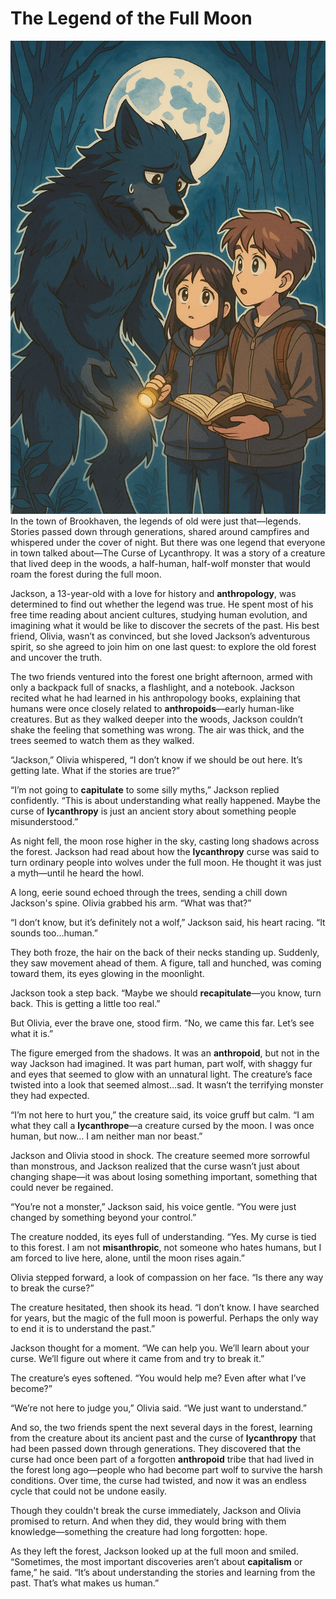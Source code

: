 # The Legend of the Full Moon
<img src="image/The Legend of the Full Moon.webp"/>
In the town of Brookhaven, the legends of old were just that—legends. Stories passed down through generations, shared around campfires and whispered under the cover of night. But there was one legend that everyone in town talked about—The Curse of Lycanthropy. It was a story of a creature that lived deep in the woods, a half-human, half-wolf monster that would roam the forest during the full moon.

Jackson, a 13-year-old with a love for history and **anthropology**, was determined to find out whether the legend was true. He spent most of his free time reading about ancient cultures, studying human evolution, and imagining what it would be like to discover the secrets of the past. His best friend, Olivia, wasn’t as convinced, but she loved Jackson’s adventurous spirit, so she agreed to join him on one last quest: to explore the old forest and uncover the truth.

The two friends ventured into the forest one bright afternoon, armed with only a backpack full of snacks, a flashlight, and a notebook. Jackson recited what he had learned in his anthropology books, explaining that humans were once closely related to **anthropoids**—early human-like creatures. But as they walked deeper into the woods, Jackson couldn’t shake the feeling that something was wrong. The air was thick, and the trees seemed to watch them as they walked.

“Jackson,” Olivia whispered, “I don’t know if we should be out here. It’s getting late. What if the stories are true?”

“I’m not going to **capitulate** to some silly myths,” Jackson replied confidently. “This is about understanding what really happened. Maybe the curse of **lycanthropy** is just an ancient story about something people misunderstood.”

As night fell, the moon rose higher in the sky, casting long shadows across the forest. Jackson had read about how the **lycanthropy** curse was said to turn ordinary people into wolves under the full moon. He thought it was just a myth—until he heard the howl.

A long, eerie sound echoed through the trees, sending a chill down Jackson's spine. Olivia grabbed his arm. “What was that?”

“I don’t know, but it’s definitely not a wolf,” Jackson said, his heart racing. “It sounds too…human.”

They both froze, the hair on the back of their necks standing up. Suddenly, they saw movement ahead of them. A figure, tall and hunched, was coming toward them, its eyes glowing in the moonlight.

Jackson took a step back. “Maybe we should **recapitulate**—you know, turn back. This is getting a little too real.”

But Olivia, ever the brave one, stood firm. “No, we came this far. Let’s see what it is.”

The figure emerged from the shadows. It was an **anthropoid**, but not in the way Jackson had imagined. It was part human, part wolf, with shaggy fur and eyes that seemed to glow with an unnatural light. The creature’s face twisted into a look that seemed almost…sad. It wasn’t the terrifying monster they had expected.

“I’m not here to hurt you,” the creature said, its voice gruff but calm. “I am what they call a **lycanthrope**—a creature cursed by the moon. I was once human, but now… I am neither man nor beast.”

Jackson and Olivia stood in shock. The creature seemed more sorrowful than monstrous, and Jackson realized that the curse wasn’t just about changing shape—it was about losing something important, something that could never be regained.

“You’re not a monster,” Jackson said, his voice gentle. “You were just changed by something beyond your control.”

The creature nodded, its eyes full of understanding. “Yes. My curse is tied to this forest. I am not **misanthropic**, not someone who hates humans, but I am forced to live here, alone, until the moon rises again.”

Olivia stepped forward, a look of compassion on her face. “Is there any way to break the curse?”

The creature hesitated, then shook its head. “I don’t know. I have searched for years, but the magic of the full moon is powerful. Perhaps the only way to end it is to understand the past.”

Jackson thought for a moment. “We can help you. We’ll learn about your curse. We’ll figure out where it came from and try to break it.”

The creature’s eyes softened. “You would help me? Even after what I’ve become?”

“We’re not here to judge you,” Olivia said. “We just want to understand.”

And so, the two friends spent the next several days in the forest, learning from the creature about its ancient past and the curse of **lycanthropy** that had been passed down through generations. They discovered that the curse had once been part of a forgotten **anthropoid** tribe that had lived in the forest long ago—people who had become part wolf to survive the harsh conditions. Over time, the curse had twisted, and now it was an endless cycle that could not be undone easily.

Though they couldn't break the curse immediately, Jackson and Olivia promised to return. And when they did, they would bring with them knowledge—something the creature had long forgotten: hope.

As they left the forest, Jackson looked up at the full moon and smiled. “Sometimes, the most important discoveries aren’t about **capitalism** or fame,” he said. “It’s about understanding the stories and learning from the past. That’s what makes us human.”
